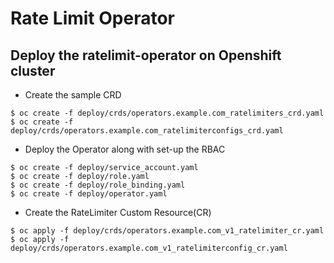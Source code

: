 # Rate Limit Operator

## Deploy the ratelimit-operator on Openshift cluster

* Create the sample CRD
~~~
$ oc create -f deploy/crds/operators.example.com_ratelimiters_crd.yaml
$ oc create -f deploy/crds/operators.example.com_ratelimiterconfigs_crd.yaml
~~~

* Deploy the Operator along with set-up the RBAC
~~~
$ oc create -f deploy/service_account.yaml
$ oc create -f deploy/role.yaml
$ oc create -f deploy/role_binding.yaml
$ oc create -f deploy/operator.yaml
~~~

* Create the RateLimiter Custom Resource(CR)
~~~
$ oc apply -f deploy/crds/operators.example.com_v1_ratelimiter_cr.yaml
$ oc apply -f deploy/crds/operators.example.com_v1_ratelimiterconfig_cr.yaml
~~~